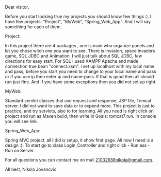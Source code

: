 
Dear visitor,

Before you start looking true my projects you should know few things :).
I have few projects: "Project", "MyWeb", "Spring_Web_App". And I will say something for each of them.

Project:

  In this project there are 4 packages , one is main who organize panels and let you chose witch one you want to see. There is
    Invasion, space invaders game, SQL JDBC and Animation. I will just talk about SQL JDBC, few directions for easy start.
  For SQL I used XAMPP Apache and made connection true bean "connect.xsm". I set up localhost with my local name and pass,
    before you start you need to change to your local name and pass or if you use ip then enter ip and name-pass. If that is 
    good then all should run just fine. And if you have some exceptions then you did not set up right.
    
MyWeb:

  Standard servlet classes that use request and response, JSP file, Tomcat server. I did not want to save data or to expend more.
    This project is just to practice, and try servlets, also to for learning.
  All you need is right click on project and run as Maven build, then write in Goals: tomcat7:run. In console you will see link.
  
Spring_Web_App:

  Spring MVC project, all I did is setup, it show first page. All now I need is a design :).
  To start go to class Login_Controller and right click - Run ass - Run on Server.
  
  
For all questions you can contact me on mail 21032988nikola@gmail.com. 

All best,
Nikola Jovanovic
